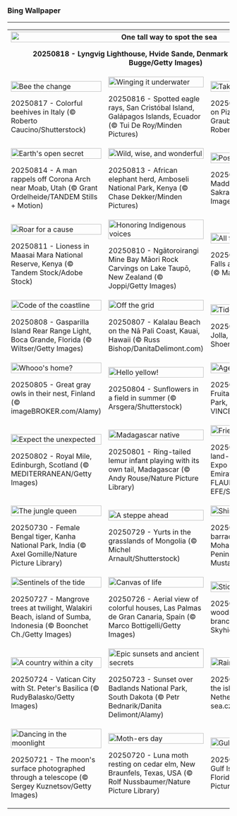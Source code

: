 <h3>
 Bing Wallpaper
</h3>
<hr/>
<table>
<tr>
<th colspan="3">
<img alt="One tall way to spot the sea" src="https://www.bing.com/th?id=OHR.LyngvigLighthouse_EN-US1600601632_UHD.jpg&amp;rf=LaDigue_UHD.jpg&amp;pid=hp&amp;w=3840&amp;h=2160&amp;rs=1&amp;c=4" width="100%"/><p>20250818 - Lyngvig Lighthouse, Hvide Sande, Denmark (© Caroline Brundle Bugge/Getty Images)</p></th>
</tr>
<tr>
<td><img alt="Bee the change" src="https://www.bing.com/th?id=OHR.ColorfulBeehives_EN-US1476944743_UHD.jpg&amp;rf=LaDigue_UHD.jpg&amp;pid=hp&amp;w=3840&amp;h=2160&amp;rs=1&amp;c=4" width="100%"/><p>20250817 - Colorful beehives in Italy (© Roberto Caucino/Shutterstock)</p></td>
<td><img alt="Winging it underwater" src="https://www.bing.com/th?id=OHR.SpottedEagleRay_EN-US9227600044_UHD.jpg&amp;rf=LaDigue_UHD.jpg&amp;pid=hp&amp;w=3840&amp;h=2160&amp;rs=1&amp;c=4" width="100%"/><p>20250816 - Spotted eagle rays, San Cristóbal Island, Galápagos Islands, Ecuador (© Tui De Roy/Minden Pictures)</p></td>
<td><img alt="Taking it from the top" src="https://www.bing.com/th?id=OHR.PizNairPeak_EN-US9097547756_UHD.jpg&amp;rf=LaDigue_UHD.jpg&amp;pid=hp&amp;w=3840&amp;h=2160&amp;rs=1&amp;c=4" width="100%"/><p>20250815 - Cable car station on Piz Nair mountain, Graubünden, Switzerland (© Roberto Moiola/Alamy)</p></td>
</tr>
<tr>
<td><img alt="Earth's open secret" src="https://www.bing.com/th?id=OHR.CoronaArch_EN-US8928406175_UHD.jpg&amp;rf=LaDigue_UHD.jpg&amp;pid=hp&amp;w=3840&amp;h=2160&amp;rs=1&amp;c=4" width="100%"/><p>20250814 - A man rappels off Corona Arch near Moab, Utah (© Grant Ordelheide/TANDEM Stills + Motion)</p></td>
<td><img alt="Wild, wise, and wonderful" src="https://www.bing.com/th?id=OHR.KenyaElephants_EN-US8723347309_UHD.jpg&amp;rf=LaDigue_UHD.jpg&amp;pid=hp&amp;w=3840&amp;h=2160&amp;rs=1&amp;c=4" width="100%"/><p>20250813 - African elephant herd, Amboseli National Park, Kenya (© Chase Dekker/Minden Pictures)</p></td>
<td><img alt="Postcard from the peaks" src="https://www.bing.com/th?id=OHR.SantaMaddalena_EN-US8546897995_UHD.jpg&amp;rf=LaDigue_UHD.jpg&amp;pid=hp&amp;w=3840&amp;h=2160&amp;rs=1&amp;c=4" width="100%"/><p>20250812 - Village of Santa Maddalena, Dolomites, Italy (© Sakrapee Nopparat/Getty Images)</p></td>
</tr>
<tr>
<td><img alt="Roar for a cause" src="https://www.bing.com/th?id=OHR.LionessKenya_EN-US8440386444_UHD.jpg&amp;rf=LaDigue_UHD.jpg&amp;pid=hp&amp;w=3840&amp;h=2160&amp;rs=1&amp;c=4" width="100%"/><p>20250811 - Lioness in Maasai Mara National Reserve, Kenya (© Tandem Stock/Adobe Stock)</p></td>
<td><img alt="Honoring Indigenous voices" src="https://www.bing.com/th?id=OHR.MaoriRock_EN-US6499689741_UHD.jpg&amp;rf=LaDigue_UHD.jpg&amp;pid=hp&amp;w=3840&amp;h=2160&amp;rs=1&amp;c=4" width="100%"/><p>20250810 - Ngātoroirangi Mine Bay Māori Rock Carvings on Lake Taupō, New Zealand (© Joppi/Getty Images)</p></td>
<td><img alt="All for falls and falls for all" src="https://www.bing.com/th?id=OHR.IguazuArgentina_EN-US5953375078_UHD.jpg&amp;rf=LaDigue_UHD.jpg&amp;pid=hp&amp;w=3840&amp;h=2160&amp;rs=1&amp;c=4" width="100%"/><p>20250809 - Three Musketeers Falls at Iguazú Falls, Argentina (© Mark Meredith/Getty Images)</p></td>
</tr>
<tr>
<td><img alt="Code of the coastline" src="https://www.bing.com/th?id=OHR.GasparillaLight_EN-US0554204214_UHD.jpg&amp;rf=LaDigue_UHD.jpg&amp;pid=hp&amp;w=3840&amp;h=2160&amp;rs=1&amp;c=4" width="100%"/><p>20250808 - Gasparilla Island Rear Range Light, Boca Grande, Florida (© Wiltser/Getty Images)</p></td>
<td><img alt="Off the grid" src="https://www.bing.com/th?id=OHR.NaPaliKauai_EN-US7451684312_UHD.jpg&amp;rf=LaDigue_UHD.jpg&amp;pid=hp&amp;w=3840&amp;h=2160&amp;rs=1&amp;c=4" width="100%"/><p>20250807 - Kalalau Beach on the Nā Pali Coast, Kauai, Hawaii (© Russ Bishop/DanitaDelimont.com)</p></td>
<td><img alt="Tide and seek" src="https://www.bing.com/th?id=OHR.CaliforniaTidepool_EN-US9089576317_UHD.jpg&amp;rf=LaDigue_UHD.jpg&amp;pid=hp&amp;w=3840&amp;h=2160&amp;rs=1&amp;c=4" width="100%"/><p>20250806 - Tide pools in La Jolla, California (© Andrew Shoemaker/DanitaDelimont.com)</p></td>
</tr>
<tr><td><img alt="Whooo's home?" src="https://www.bing.com/th?id=OHR.LaplandOwl_EN-US8965493818_UHD.jpg&amp;rf=LaDigue_UHD.jpg&amp;pid=hp&amp;w=3840&amp;h=2160&amp;rs=1&amp;c=4" width="100%"/><p>20250805 - Great gray owls in their nest, Finland (© imageBROKER.com/Alamy)</p></td><td><img alt="Hello yellow!" src="https://www.bing.com/th?id=OHR.HappySunflower_EN-US8791544241_UHD.jpg&amp;rf=LaDigue_UHD.jpg&amp;pid=hp&amp;w=3840&amp;h=2160&amp;rs=1&amp;c=4" width="100%"/><p>20250804 - Sunflowers in a field in summer (© Arsgera/Shutterstock)</p></td><td><img alt="Age-old storyboard" src="https://www.bing.com/th?id=OHR.FruitaPetroglyphs_EN-US8712481828_UHD.jpg&amp;rf=LaDigue_UHD.jpg&amp;pid=hp&amp;w=3840&amp;h=2160&amp;rs=1&amp;c=4" width="100%"/><p>20250803 - Petroglyphs near Fruita in Capitol Reef National Park, Utah (© Nicolas VINCENT/Adobe Stock)</p></td></tr><tr><td><img alt="Expect the unexpected" src="https://www.bing.com/th?id=OHR.EdinburghFringe_EN-US5923216873_UHD.jpg&amp;rf=LaDigue_UHD.jpg&amp;pid=hp&amp;w=3840&amp;h=2160&amp;rs=1&amp;c=4" width="100%"/><p>20250802 - Royal Mile, Edinburgh, Scotland (© MEDITERRANEAN/Getty Images)</p></td><td><img alt="Madagascar native" src="https://www.bing.com/th?id=OHR.BabyLemur_EN-US9264861498_UHD.jpg&amp;rf=LaDigue_UHD.jpg&amp;pid=hp&amp;w=3840&amp;h=2160&amp;rs=1&amp;c=4" width="100%"/><p>20250801 - Ring-tailed lemur infant playing with its own tail, Madagascar (© Andy Rouse/Nature Picture Library)</p></td><td><img alt="Friendship without borders" src="https://www.bing.com/th?id=OHR.SaypeDubai_EN-US5078679271_UHD.jpg&amp;rf=LaDigue_UHD.jpg&amp;pid=hp&amp;w=3840&amp;h=2160&amp;rs=1&amp;c=4" width="100%"/><p>20250731 - 'Beyond Walls' land-art installation by Saype at Expo 2020 Dubai, United Arab Emirates (© VALENTIN FLAURAUD/EPA-EFE/Shutterstock)</p></td></tr><tr><td><img alt="The jungle queen" src="https://www.bing.com/th?id=OHR.TigerDay_EN-US5038876410_UHD.jpg&amp;rf=LaDigue_UHD.jpg&amp;pid=hp&amp;w=3840&amp;h=2160&amp;rs=1&amp;c=4" width="100%"/><p>20250730 - Female Bengal tiger, Kanha National Park, India (© Axel Gomille/Nature Picture Library)</p></td><td><img alt="A steppe ahead" src="https://www.bing.com/th?id=OHR.MongoliaYurts_EN-US1803457525_UHD.jpg&amp;rf=LaDigue_UHD.jpg&amp;pid=hp&amp;w=3840&amp;h=2160&amp;rs=1&amp;c=4" width="100%"/><p>20250729 - Yurts in the grasslands of Mongolia (© Michel Arnault/Shutterstock)</p></td><td><img alt="Shimmer in sync" src="https://www.bing.com/th?id=OHR.BlackfinBarracuda_EN-US1227116811_UHD.jpg&amp;rf=LaDigue_UHD.jpg&amp;pid=hp&amp;w=3840&amp;h=2160&amp;rs=1&amp;c=4" width="100%"/><p>20250728 - School of blackfin barracuda, Shark Reef, Ras Mohammed National Park, Sinai Peninsula, Egypt (© Alex Mustard/Nature Picture Library)</p></td></tr><tr><td><img alt="Sentinels of the tide" src="https://www.bing.com/th?id=OHR.MangroveTwilight_EN-US0646432423_UHD.jpg&amp;rf=LaDigue_UHD.jpg&amp;pid=hp&amp;w=3840&amp;h=2160&amp;rs=1&amp;c=4" width="100%"/><p>20250727 - Mangrove trees at twilight, Walakiri Beach, island of Sumba, Indonesia (© Boonchet Ch./Getty Images)</p></td><td><img alt="Canvas of life" src="https://www.bing.com/th?id=OHR.LasPalmas_EN-US0568727017_UHD.jpg&amp;rf=LaDigue_UHD.jpg&amp;pid=hp&amp;w=3840&amp;h=2160&amp;rs=1&amp;c=4" width="100%"/><p>20250726 - Aerial view of colorful houses, Las Palmas de Gran Canaria, Spain (© Marco Bottigelli/Getty Images)</p></td><td><img alt="Sticking together" src="https://www.bing.com/th?id=OHR.AshyWoodswallow_EN-US7005770998_UHD.jpg&amp;rf=LaDigue_UHD.jpg&amp;pid=hp&amp;w=3840&amp;h=2160&amp;rs=1&amp;c=4" width="100%"/><p>20250725 - Family of ashy woodswallows perched on a branch in Thailand (© Captain Skyhigh/Getty Images)</p></td></tr><tr><td><img alt="A country within a city" src="https://www.bing.com/th?id=OHR.VaticanCity_EN-US5915643866_UHD.jpg&amp;rf=LaDigue_UHD.jpg&amp;pid=hp&amp;w=3840&amp;h=2160&amp;rs=1&amp;c=4" width="100%"/><p>20250724 - Vatican City with St. Peter's Basilica (© RudyBalasko/Getty Images)</p></td><td><img alt="Epic sunsets and ancient secrets" src="https://www.bing.com/th?id=OHR.BadlandsSunset_EN-US5821746223_UHD.jpg&amp;rf=LaDigue_UHD.jpg&amp;pid=hp&amp;w=3840&amp;h=2160&amp;rs=1&amp;c=4" width="100%"/><p>20250723 - Sunset over Badlands National Park, South Dakota (© Petr Bednarik/Danita Delimont/Alamy)</p></td><td><img alt="Rainforests of the sea" src="https://www.bing.com/th?id=OHR.AcroporaReef_EN-US5567789372_UHD.jpg&amp;rf=LaDigue_UHD.jpg&amp;pid=hp&amp;w=3840&amp;h=2160&amp;rs=1&amp;c=4" width="100%"/><p>20250722 - Staghorn coral off the island of Bonaire, Caribbean Netherlands (© blue-sea.cz/Shutterstock)</p></td></tr><tr><td><img alt="Dancing in the moonlight" src="https://www.bing.com/th?id=OHR.BigMoon_EN-US5436003142_UHD.jpg&amp;rf=LaDigue_UHD.jpg&amp;pid=hp&amp;w=3840&amp;h=2160&amp;rs=1&amp;c=4" width="100%"/><p>20250721 - The moon's surface photographed through a telescope (© Sergey Kuznetsov/Getty Images)</p></td><td><img alt="Moth-ers day" src="https://www.bing.com/th?id=OHR.MothWeek_EN-US5360572836_UHD.jpg&amp;rf=LaDigue_UHD.jpg&amp;pid=hp&amp;w=3840&amp;h=2160&amp;rs=1&amp;c=4" width="100%"/><p>20250720 - Luna moth resting on cedar elm, New Braunfels, Texas, USA (© Rolf Nussbaumer/Nature Picture Library)</p></td><td><img alt="Gulf Islands glow" src="https://www.bing.com/th?id=OHR.FloridaSeashore_EN-US9038929616_UHD.jpg&amp;rf=LaDigue_UHD.jpg&amp;pid=hp&amp;w=3840&amp;h=2160&amp;rs=1&amp;c=4" width="100%"/><p>20250719 - Beach at sunrise, Gulf Islands National Seashore, Florida (© Tim Fitzharris/Minden Pictures)</p></td></tr></table>
